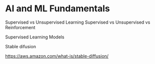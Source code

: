 # AI and ML Fundamentals

Supervised vs Unsupervised Learning
Supervised vs Unsupervised vs Reinforcement

Supervised Learning Models

Stable difusion

https://aws.amazon.com/what-is/stable-diffusion/